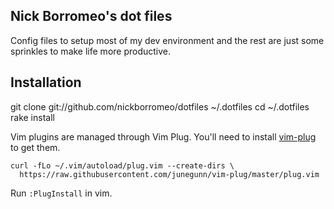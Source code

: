 ## Nick Borromeo's dot files

Config files to setup most of my dev environment and the rest are just some sprinkles to make life more productive. 


## Installation

  git clone git://github.com/nickborromeo/dotfiles ~/.dotfiles
  cd ~/.dotfiles
  rake install

  Vim plugins are managed through Vim Plug. You'll need to install [vim-plug](https://github.com/junegunn/vim-plug) to get them.

  ```
  curl -fLo ~/.vim/autoload/plug.vim --create-dirs \
    https://raw.githubusercontent.com/junegunn/vim-plug/master/plug.vim
  ```
  
  Run `:PlugInstall` in vim.
